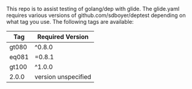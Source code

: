 This repo is to assist testing of golang/dep with glide. The glide.yaml requires various versions of github.com/sdboyer/deptest depending on what tag you use. The following tags are available:

| Tag | Required Version |
| --- | --- |
| gt080 | ^0.8.0 |
| eq081 | =0.8.1 |
| gt100 | ^1.0.0 |
| 2.0.0 | version unspecified |

